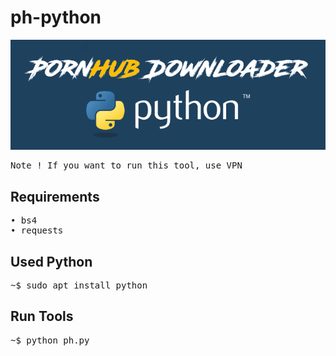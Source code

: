 # ph-python
![ alt text](https://github.com/AziziAsadel/ph-python/blob/master/py.png)
<pre>
Note ! If you want to run this tool, use VPN
</pre>
## Requirements
<pre>
• bs4
• requests
</pre>
## Used Python
<pre>
~$ sudo apt install python
</pre>
## Run Tools
<pre>
~$ python ph.py
</pre>
